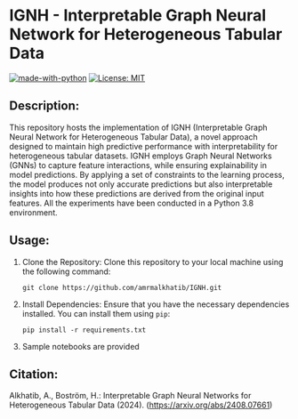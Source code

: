 # **IGNH - Interpretable Graph Neural Network for Heterogeneous Tabular Data**
[![made-with-python](https://img.shields.io/badge/Made%20with-Python-red.svg)](#python)
[![License: MIT](https://img.shields.io/badge/License-MIT-yellow.svg)](https://opensource.org/licenses/MIT) 

## **Description:**
This repository hosts the implementation of IGNH (Interpretable Graph Neural Network for Heterogeneous Tabular Data), a novel approach designed to maintain high predictive performance with interpretability for heterogeneous tabular datasets. IGNH employs Graph Neural Networks (GNNs) to capture feature interactions, while ensuring explainability in model predictions. By applying a set of constraints to the learning process, the model produces not only accurate predictions but also interpretable insights into how these predictions are derived from the original input features. All the experiments have been conducted in a Python 3.8 environment.
## **Usage:**
1. Clone the Repository: Clone this repository to your local machine using the following command:
   ```
   git clone https://github.com/amrmalkhatib/IGNH.git
   ```
2. Install Dependencies: Ensure that you have the necessary dependencies installed. You can install them using `pip`:
   ```
   pip install -r requirements.txt
   ```
3. Sample notebooks are provided



## **Citation:**
Alkhatib, A., Boström, H.: Interpretable Graph Neural Networks for Heterogeneous Tabular Data (2024). (https://arxiv.org/abs/2408.07661)
